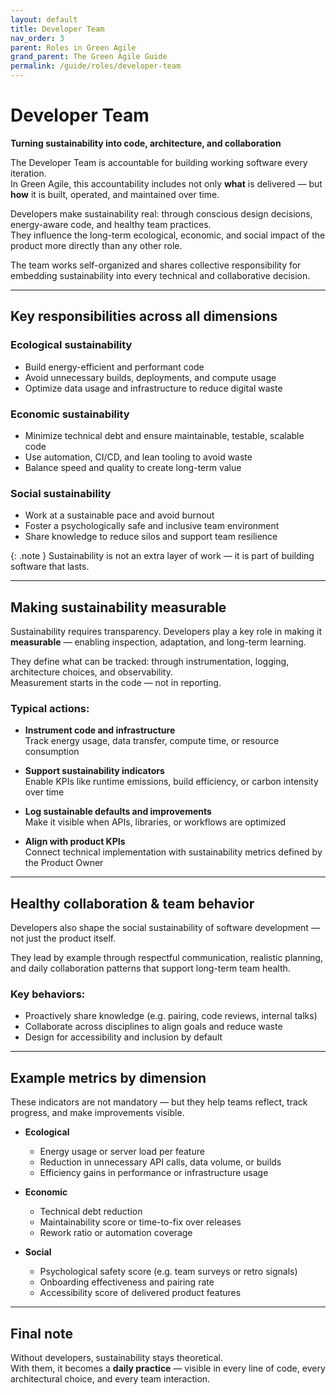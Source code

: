 ```yaml
---
layout: default
title: Developer Team
nav_order: 3
parent: Roles in Green Agile
grand_parent: The Green Agile Guide
permalink: /guide/roles/developer-team
---
```


# Developer Team  
**Turning sustainability into code, architecture, and collaboration**

The Developer Team is accountable for building working software every iteration.  
In Green Agile, this accountability includes not only **what** is delivered — but **how** it is built, operated, and maintained over time.

Developers make sustainability real: through conscious design decisions, energy-aware code, and healthy team practices.  
They influence the long-term ecological, economic, and social impact of the product more directly than any other role.

The team works self-organized and shares collective responsibility for embedding sustainability into every technical and collaborative decision.

---

## Key responsibilities across all dimensions

### Ecological sustainability  
- Build energy-efficient and performant code  
- Avoid unnecessary builds, deployments, and compute usage  
- Optimize data usage and infrastructure to reduce digital waste

### Economic sustainability  
- Minimize technical debt and ensure maintainable, testable, scalable code  
- Use automation, CI/CD, and lean tooling to avoid waste  
- Balance speed and quality to create long-term value

### Social sustainability  
- Work at a sustainable pace and avoid burnout  
- Foster a psychologically safe and inclusive team environment  
- Share knowledge to reduce silos and support team resilience

{: .note }
Sustainability is not an extra layer of work — it is part of building software that lasts.

---

## Making sustainability measurable

Sustainability requires transparency. Developers play a key role in making it **measurable** — enabling inspection, adaptation, and long-term learning.

They define what can be tracked: through instrumentation, logging, architecture choices, and observability.  
Measurement starts in the code — not in reporting.

### Typical actions:

- **Instrument code and infrastructure**  
  Track energy usage, data transfer, compute time, or resource consumption

- **Support sustainability indicators**  
  Enable KPIs like runtime emissions, build efficiency, or carbon intensity over time

- **Log sustainable defaults and improvements**  
  Make it visible when APIs, libraries, or workflows are optimized

- **Align with product KPIs**  
  Connect technical implementation with sustainability metrics defined by the Product Owner

---

## Healthy collaboration & team behavior

Developers also shape the social sustainability of software development — not just the product itself.

They lead by example through respectful communication, realistic planning, and daily collaboration patterns that support long-term team health.

### Key behaviors:

- Proactively share knowledge (e.g. pairing, code reviews, internal talks)  
- Collaborate across disciplines to align goals and reduce waste  
- Design for accessibility and inclusion by default

---

## Example metrics by dimension

These indicators are not mandatory — but they help teams reflect, track progress, and make improvements visible.

- **Ecological**  
  - Energy usage or server load per feature  
  - Reduction in unnecessary API calls, data volume, or builds  
  - Efficiency gains in performance or infrastructure usage

- **Economic**  
  - Technical debt reduction  
  - Maintainability score or time-to-fix over releases  
  - Rework ratio or automation coverage

- **Social**  
  - Psychological safety score (e.g. team surveys or retro signals)  
  - Onboarding effectiveness and pairing rate  
  - Accessibility score of delivered product features

---

## Final note
Without developers, sustainability stays theoretical.  
With them, it becomes a **daily practice** — visible in every line of code, every architectural choice, and every team interaction.